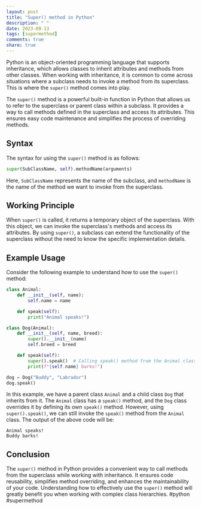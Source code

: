 ```yaml
---
layout: post
title: "Super() method in Python"
description: " "
date: 2023-09-13
tags: [supermethod]
comments: true
share: true
---
```


Python is an object-oriented programming language that supports inheritance, which allows classes to inherit attributes and methods from other classes. When working with inheritance, it is common to come across situations where a subclass needs to invoke a method from its superclass. This is where the `super()` method comes into play.

The `super()` method is a powerful built-in function in Python that allows us to refer to the superclass or parent class within a subclass. It provides a way to call methods defined in the superclass and access its attributes. This ensures easy code maintenance and simplifies the process of overriding methods.

## Syntax

The syntax for using the `super()` method is as follows:

```python
super(SubClassName, self).methodName(arguments)
```

Here, `SubClassName` represents the name of the subclass, and `methodName` is the name of the method we want to invoke from the superclass.

## Working Principle

When `super()` is called, it returns a temporary object of the superclass. With this object, we can invoke the superclass's methods and access its attributes. By using `super()`, a subclass can extend the functionality of the superclass without the need to know the specific implementation details.

## Example Usage

Consider the following example to understand how to use the `super()` method:

```python
class Animal:
    def __init__(self, name):
        self.name = name

    def speak(self):
        print("Animal speaks!")

class Dog(Animal):
    def __init__(self, name, breed):
        super().__init__(name)
        self.breed = breed

    def speak(self):
        super().speak()  # Calling speak() method from the Animal class
        print(f"{self.name} barks!")

dog = Dog("Buddy", "Labrador")
dog.speak()
```

In this example, we have a parent class `Animal` and a child class `Dog` that inherits from it. The `Animal` class has a `speak()` method, and the `Dog` class overrides it by defining its own `speak()` method. However, using `super().speak()`, we can still invoke the `speak()` method from the `Animal` class. The output of the above code will be:

```
Animal speaks!
Buddy barks!
```

## Conclusion

The `super()` method in Python provides a convenient way to call methods from the superclass while working with inheritance. It ensures code reusability, simplifies method overriding, and enhances the maintainability of your code. Understanding how to effectively use the `super()` method will greatly benefit you when working with complex class hierarchies. #python #supermethod